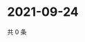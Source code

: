 # 2021-09-24

共 0 条

<!-- BEGIN WEIBO -->
<!-- 最后更新时间 Fri Sep 24 2021 03:10:53 GMT+0800 (China Standard Time) -->

<!-- END WEIBO -->
